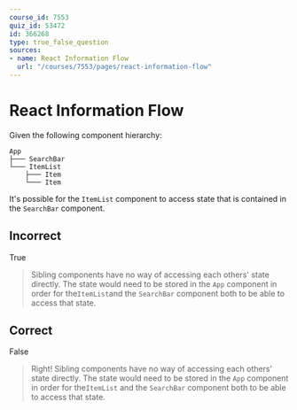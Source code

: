 ```yaml
---
course_id: 7553
quiz_id: 53472
id: 366268
type: true_false_question
sources:
- name: React Information Flow
  url: "/courses/7553/pages/react-information-flow"
---
```


# React Information Flow

Given the following component hierarchy:

```plaintext
App
├─── SearchBar
└─── ItemList
    ├─── Item
    └─── Item
```

It's possible for the `ItemList` component to access state that is contained in
the `SearchBar` component.

## Incorrect

True

> Sibling components have no way of accessing each others' state directly. The
> state would need to be stored in the `App` component in order for
> the`ItemList`and the `SearchBar` component both to be able to access that state.

## Correct

False

> Right! Sibling components have no way of accessing each others' state directly.
> The state would need to be stored in the `App` component in order for
> the`ItemList` and the `SearchBar` component both to be able to access that
> state.
